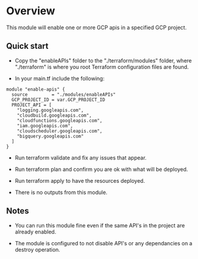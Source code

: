 # Overview

This module will enable one or more GCP apis in a specified GCP project.


## Quick start

* Copy the "enableAPIs" folder to the "./terraform/modules" folder, where "./terraform" is where you root Terraform configuration files are found.

* In your main.tf include the following: 
```
module "enable-apis" {
  source         = "./modules/enableAPIs"
  GCP_PROJECT_ID = var.GCP_PROJECT_ID
  PROJECT_API = [
    "logging.googleapis.com",
    "cloudbuild.googleapis.com",
    "cloudfunctions.googleapis.com",
    "iam.googleapis.com",
    "cloudscheduler.googleapis.com",
    "bigquery.googleapis.com"
  ]
}
```

* Run terraform validate and fix any issues that appear.    

* Run terraform plan and confirm you are ok with what will be deployed.   

* Run terraform apply to have the resources deployed.

* There is no outputs from this module.


## Notes

* You can run this module fine even if the same API's in the project are already enabled.

* The module is configured to not disable API's or any dependancies on a destroy operation.
